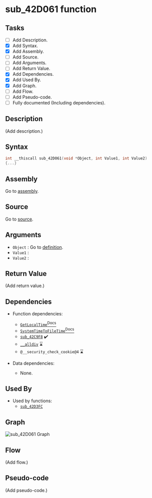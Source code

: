# sub_42D061 function

## Tasks

- [ ] Add Description.
- [X] Add Syntax.
- [X] Add Assembly.
- [ ] Add Source.
- [ ] Add Arguments.
- [ ] Add Return Value.
- [X] Add Dependencies.
- [X] Add Used By.
- [X] Add Graph.
- [ ] Add Flow.
- [ ] Add Pseudo-code.
- [ ] Fully documented (Including dependencies).

## Description

(Add description.)

## Syntax

```c
int __thiscall sub_42D061(void *Object, int Value1, int Value2)
{...}
```

## Assembly

Go to [assembly](../asm/sub_42D061.asm).

## Source

Go to [source](../cc/sub_42D061.cc).

## Arguments

* `Object` : Go to [definition](../struct/struct_42D061_1.md).
* `Value1` : 
* `Value2` : 

## Return Value

(Add return value.)

## Dependencies

* Function dependencies:
  * [`GetLocalTime`<sup>Docs</sup>](https://docs.microsoft.com/en-us/windows/win32/api/sysinfoapi/nf-sysinfoapi-getlocaltime)
  * [`SystemTimeToFileTime`<sup>Docs</sup>](https://docs.microsoft.com/en-us/windows/win32/api/timezoneapi/nf-timezoneapi-systemtimetofiletime)
  * [`sub_42C9F8`](sub_42C9F8.md) ✔️
  * [`__alldiv`](__alldiv.md) ⌛
  * `@__security_check_cookie@4` ⌛


* Data dependencies:
  * None.

## Used By

* Used by functions:
  * [`sub_42D3FC`](../md/sub_42D3FC.md)

## Graph

![sub_42D061 Graph](../svg/sub_42D061.svg "sub_42D061 Graph")

## Flow

(Add flow.)

## Pseudo-code

(Add pseudo-code.)
